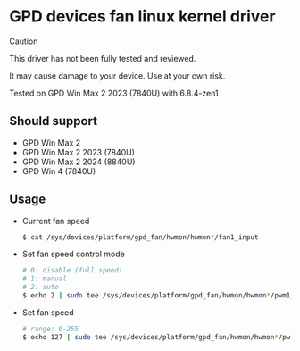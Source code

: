 # GPD devices fan linux kernel driver

> [!CAUTION]
> 
> This driver has not been fully tested and reviewed.
> 
> It may cause damage to your device. Use at your own risk.
> 
> Tested on GPD Win Max 2 2023 (7840U) with 6.8.4-zen1

## Should support

- GPD Win Max 2
- GPD Win Max 2 2023 (7840U)
- GPD Win Max 2 2024 (8840U)
- GPD Win 4 (7840U)

## Usage

- Current fan speed
    ```bash
    $ cat /sys/devices/platform/gpd_fan/hwmon/hwmon*/fan1_input
    ```
- Set fan speed control mode
    ```bash
    # 0: disable (full speed)
    # 1: manual
    # 2: auto
    $ echo 2 | sudo tee /sys/devices/platform/gpd_fan/hwmon/hwmon*/pwm1_enable
    ```
- Set fan speed
    ```bash
    # range: 0-255
    $ echo 127 | sudo tee /sys/devices/platform/gpd_fan/hwmon/hwmon*/pwm1
    ```
  